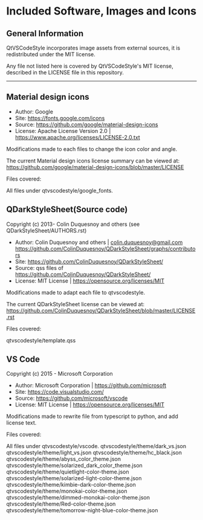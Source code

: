 # Included Software, Images and Icons

## General Information

QtVSCodeStyle incorporates image assets from external sources,
it is redistributed under the MIT license.

Any file not listed here is covered by QtVSCodeStyle's MIT license,
described in the LICENSE file in this repository.

--------------------------------------------------------------------


## Material design icons

- Author: Google
- Site: https://fonts.google.com/icons
- Source: https://github.com/google/material-design-icons
- License: Apache License Version 2.0 | https://www.apache.org/licenses/LICENSE-2.0.txt

Modifications made to each files to change the icon color and angle.

The current Material design icons license summary can be viewed at:
https://github.com/google/material-design-icons/blob/master/LICENSE


Files covered:

All files under qtvscodestyle/google_fonts.


## QDarkStyleSheet(Source code)

Copyright (c) 2013- Colin Duquesnoy and others (see QDarkStyleSheet/AUTHORS.rst)


- Author: Colin Duquesnoy and others | colin.duquesnoy@gmail.com
https://github.com/ColinDuquesnoy/QDarkStyleSheet/graphs/contributors
- Site: https://github.com/ColinDuquesnoy/QDarkStyleSheet/
- Source: qss files of https://github.com/ColinDuquesnoy/QDarkStyleSheet/
- License: MIT License | https://opensource.org/licenses/MIT

Modifications made to adapt each file to qtvscodestyle.

The current QDarkStyleSheet license can be viewed at:
https://github.com/ColinDuquesnoy/QDarkStyleSheet/blob/master/LICENSE.rst


Files covered:

qtvscodestyle/template.qss


## VS Code

Copyright (c) 2015 - Microsoft Corporation


- Author: Microsoft Corporation | https://github.com/microsoft
- Site: https://code.visualstudio.com/
- Source: https://github.com/microsoft/vscode
- License: MIT License | https://opensource.org/licenses/MIT

Modifications made to rewrite file from typescript to python, and add license text.

Files covered:

All files under qtvscodestyle/vscode.
qtvscodestyle/theme/dark_vs.json
qtvscodestyle/theme/light_vs.json
qtvscodestyle/theme/hc_black.json
qtvscodestyle/theme/abyss_color_theme.json
qtvscodestyle/theme/solarized_dark_color_theme.json
qtvscodestyle/theme/quietlight-color-theme.json
qtvscodestyle/theme/solarized-light-color-theme.json
qtvscodestyle/theme/kimbie-dark-color-theme.json
qtvscodestyle/theme/monokai-color-theme.json
qtvscodestyle/theme/dimmed-monokai-color-theme.json
qtvscodestyle/theme/Red-color-theme.json
qtvscodestyle/theme/tomorrow-night-blue-color-theme.json
